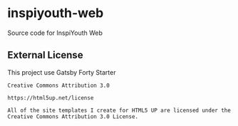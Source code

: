 # inspiyouth-web
Source code for InspiYouth Web

## External License
This project use Gatsby Forty Starter
```
Creative Commons Attribution 3.0

https://html5up.net/license

All of the site templates I create for HTML5 UP are licensed under the Creative Commons Attribution 3.0 License.
```
